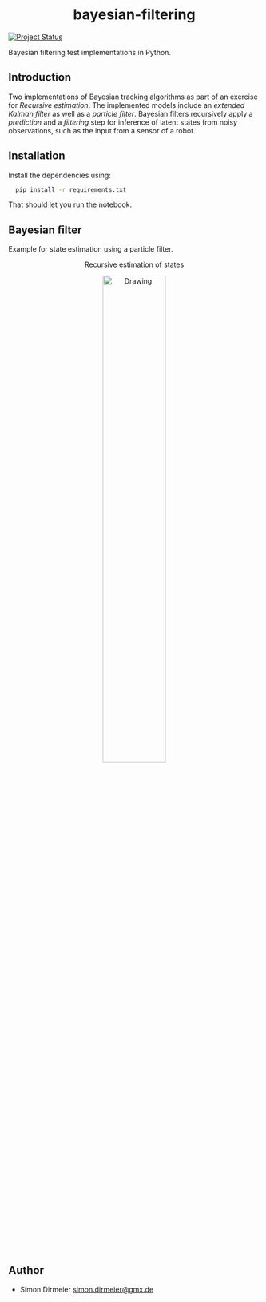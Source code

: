<h1 align="center"> bayesian-filtering </h1>

[![Project Status](http://www.repostatus.org/badges/latest/concept.svg)](http://www.repostatus.org/#concept)

Bayesian filtering test implementations in Python.

## Introduction

Two implementations of Bayesian tracking algorithms as part of an exercise for *Recursive estimation*. The implemented models include an *extended Kalman filter* as well as a *particle filter*. Bayesian filters recursively apply a *prediction* and a *filtering* step for inference of latent states from noisy observations, such as the input from a sensor of a robot.

## Installation

Install the dependencies using:

```bash
  pip install -r requirements.txt
```

That should let you run the notebook.

## Bayesian filter

Example for state estimation using a particle filter.

<div align="center">
<p>Recursive estimation of states</p>
<img src="https://github.com/dirmeier/bayesian-filtering/blob/master/_fig/particle_filter.png" alt="Drawing" width="50%" />
</div>


## Author

* Simon Dirmeier <a href="simon.dirmeier@gmx.de">simon.dirmeier@gmx.de</a>


